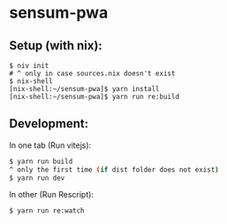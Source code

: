 # sensum-pwa

## Setup (with nix):

```
$ niv init  
# ^ only in case sources.nix doesn't exist
$ nix-shell
[nix-shell:~/sensum-pwa]$ yarn install
[nix-shell:~/sensum-pwa]$ yarn run re:build
```

## Development:

In one tab (Run vitejs):

```bash
$ yarn run build
^ only the first time (if dist folder does not exist)
$ yarn run dev
```

In other (Run Rescript):

```bash
$ yarn run re:watch
```
